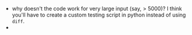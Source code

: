 - why doesn't the code work for very large input (say, > 5000)? I think you'll have to create a custom testing script in python instead of using `diff`. 
- 